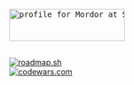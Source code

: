 <pre>

   
<a href="https://stackoverflow.com/users/19511737/mordor"><img src="https://stackoverflow.com/users/flair/19511737.png" width="208" height="58" alt="profile for Mordor at Stack Overflow, Q&amp;A for professional and enthusiast programmers" title="profile for Mordor at Stack Overflow, Q&amp;A for professional and enthusiast programmers"></a>
  </pre>
[![roadmap.sh](https://api.roadmap.sh/v1-badge/tall/6463fba1410780a6d9b65277?variant=dark)](https://roadmap.sh) <br/>
[![codewars.com](https://www.codewars.com/users/Mordorrr/badges/large)](https://www.codewars.com/users/Mordorrr/)   
